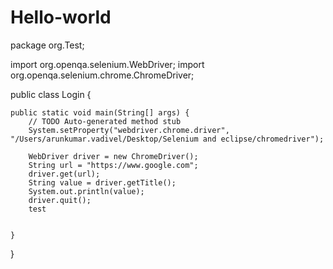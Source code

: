 # Hello-world
package org.Test;

import org.openqa.selenium.WebDriver;
import org.openqa.selenium.chrome.ChromeDriver;

public class Login {

	public static void main(String[] args) {
		// TODO Auto-generated method stub
		System.setProperty("webdriver.chrome.driver", "/Users/arunkumar.vadivel/Desktop/Selenium and eclipse/chromedriver");

		WebDriver driver = new ChromeDriver();
		String url = "https://www.google.com";
		driver.get(url);
		String value = driver.getTitle();
		System.out.println(value);	
		driver.quit();
		test
		
		
	}

}

